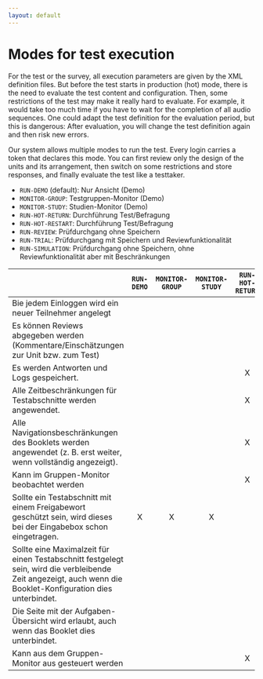 ```yaml
---
layout: default
---
```


# Modes for test execution

For the test or the survey, all execution parameters are given by
the XML definition files. But before the test starts in production (hot) mode, there is
the need to evaluate the test content and configuration. Then, some restrictions of the
test may make it really hard to evaluate. For example, it would take too much time if
you have to wait for the completion of all audio sequences. One could adapt the
test definition for the evaluation period, but this is dangerous: After evaluation, you
will change the test definition again and then risk new errors.

Our system allows multiple modes to run the test. Every login carries a token that declares
this mode. You can first review only the design of the units and its arrangement,
then switch on some restrictions and store responses, and finally evaluate the
test like a testtaker.   

* `RUN-DEMO` (default): Nur Ansicht (Demo)
* `MONITOR-GROUP`: Testgruppen-Monitor (Demo)
* `MONITOR-STUDY`: Studien-Monitor (Demo)
* `RUN-HOT-RETURN`: Durchführung Test/Befragung
* `RUN-HOT-RESTART`: Durchführung Test/Befragung
* `RUN-REVIEW`: Prüfdurchgang ohne Speichern
* `RUN-TRIAL`: Prüfdurchgang mit Speichern und Reviewfunktionalität
* `RUN-SIMULATION`: Prüfdurchgang ohne Speichern, ohne Reviewfunktionalität aber mit Beschränkungen


|  | `RUN-DEMO` | `MONITOR-GROUP` | `MONITOR-STUDY` | `RUN-HOT-RETURN` | `RUN-HOT-RESTART` | `RUN-REVIEW` | `RUN-TRIAL` | `RUN-SIMULATION` | 
| :------------- | :-------------: | :-------------: | :-------------: | :-------------: | :-------------: | :-------------: | :-------------: | :-------------: |
|Bie jedem Einloggen wird ein neuer Teilnehmer angelegt|  |  |  |  |X |  |  |  |
|Es können Reviews abgegeben werden (Kommentare/Einschätzungen zur Unit bzw. zum Test)|  |  |  |  |  |X |X |  |
|Es werden Antworten und Logs gespeichert.|  |  |  |X |X |  |X |  |
|Alle Zeitbeschränkungen für Testabschnitte werden angewendet.|  |  |  |X |X |  |  |X |
|Alle Navigationsbeschränkungen des Booklets werden angewendet (z. B. erst weiter, wenn vollständig angezeigt).|  |  |  |X |X |  |  |X |
|Kann im Gruppen-Monitor beobachtet werden|  |  |  |X |X |  |X |  |
|Sollte ein Testabschnitt mit einem Freigabewort geschützt sein, wird dieses bei der Eingabebox schon eingetragen.|X |X |X |  |  |X |X |  |
|Sollte eine Maximalzeit für einen Testabschnitt festgelegt sein, wird die verbleibende Zeit angezeigt, auch wenn die Booklet-Konfiguration dies unterbindet.|  |  |  |  |  |X |X |  |
|Die Seite mit der Aufgaben-Übersicht wird erlaubt, auch wenn das Booklet dies unterbindet.|  |  |  |  |  |X |X |  |
|Kann aus dem Gruppen-Monitor aus gesteuert werden|  |  |  |X |X |  |  |  |
